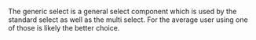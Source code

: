 The generic select is a general select component which is used by the standard select as well as
the multi select. For the average user using one of those is likely the better choice.
